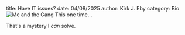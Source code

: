 title: Have IT issues?
date: 04/08/2025
author: Kirk J. Eby
category: Bio
![Me and the Gang This one time...][Headshot_TM]


[Headshot_TM]: {static}/images/Technomancer-Profile-fc.png


That's a mystery I *can* solve.
